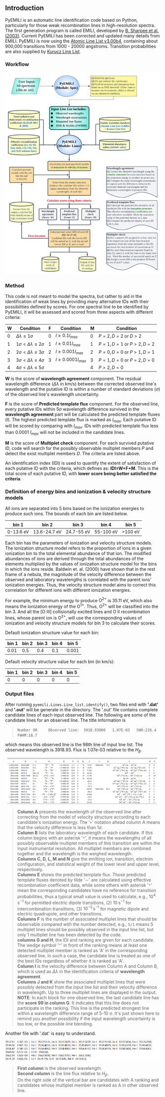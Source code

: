 
## Introduction

PyEMILI is an automatic line identification code based on Python, particularly for those weak recombination lines in high-resolution spectra. The first generation program is called EMILI, developed by [B. Sharpee et al. (2003)](https://ui.adsabs.harvard.edu/abs/2003ApJS..149..157S/abstract). Current PyEMILI has been corrected and updated many details from EMILI. PyEMILI is now using the [Atomic Line List v3.00b4](https://www.pa.uky.edu/~peter/newpage/index.html), containing about 900,000 transitions from 1000 - 20000 angstroms. Transition probabilities are also supplied by [Kurucz Line List](http://kurucz.harvard.edu/linelists.html).

### Workflow

![workflow](./pic/PyEMILI_workflow.png)

### Method

This code is not meant to model the spectra, but rather to aid in the identification of weak lines by providing many alternative IDs with their possibilities defined by scores. For one spectral line to be identified by PyEMILI, it will be assessed and scored from three aspects with different criteria:

| W | Condition                   | F | Condition             | M   | Condition              |
|---|-----------------------------|---|-----------------------|-----|------------------------|
| 0 | $\Delta\lambda\leq 1 \sigma$          | 0 | $I\geq 0.1 I_{max}$    | 0  | $P=2,D=2$ or $D>2$     |
| 1 | $1\sigma <\Delta\lambda \leq 2\sigma$ | 1 | $I\geq 0.01 I_{max}$   | 1  | $P=1,D=1$ or $P>2,D=2$ |
| 2 | $2\sigma <\Delta\lambda \leq 3\sigma$ | 2 | $I\geq 0.001 I_{max}$  | 2  | $P=0,D=0$ or $P>1,D=1$ |
| 3 | $3\sigma <\Delta\lambda \leq 4\sigma$ | 3 | $I\geq 0.0001 I_{max}$ | 3  | $P=1,D=0$ or $P=2,D=0$ |
| 4 | $4\sigma <\Delta\lambda \leq 5\sigma$ |   |                        | 4  | $P>2,D=0$              |

**W** is the score of **wavelength agreement** component. The residual wavelength difference ($\Delta\lambda$ in km/s) between the corrected observed line's wavelength and the putative ID is within a number of standard deviations ($\sigma$) of the observed line's wavelength uncertainty.

**F** is the score of **Predicted template flux** component. For the observed line, every putative IDs within $5\sigma$ wavelength difference survived in the **wavelength agreement** part will be calculated the predicted template fluxes ($I$). The highest predicted template flux is marked as $I_{max}$. Each putative ID  will be scored by comparing with $I_{max}$. IDs with predicted template flux less than 0.0001 $I_{max}$ will not be included in the candidate lines.

**M** is the score of **Multiplet check** component. For each survived putative ID, code will search for the possibly observable multiplet members $P$ and detect the exist multiplet members $D$. The criteria are listed above.

An identification index (IDI) is used to quantify the extent of satisfaction of each putative ID with the criteria, which defines as: **IDI=W+F+M**. This is the total score of each putative ID, with **lower score being better satisfied the criteria**.

### Definition of energy bins and ionization & velocity structure models

All ions are separated into 5 bins based on the ionization energies to produce such ions. The bounds of each bin are listed below.

| bin 1   | bin 2       | bin 3       | bin 4      | bin 5  |
|---------|-------------|-------------|------------|--------|
|0-13.6 eV| 13.6-24.7 eV| 24.7-55 eV| 55-100 eV| >100 eV|

Each bin has the parameters of ionization and velocity structure models. The ionization structure model refers to the proportion of ions in a given ionization bin to the total elemental abundance of that ion. The modified abundances of ions are derived through the total abundances of the elements multiplied by the values of ionization structure model for the bins in which the ions reside. Baldwin et. al. (2000) have shown that in the rest frame of a nebula, the magnitude of the velocity difference between the observed and laboratory wavelengths is correlated with the parent ions' ionization energies. Thus, the velocity structure model aims to correct this correlation for different ions with different ionization energies.

For example, the minimum energy to produce $\mathrm{O^{2+}}$ is 35.11 eV, which also means the ionization energy of the $\mathrm{O^{1+}}$. Thus, $\mathrm{O^{2+}}$ will be classified into the bin 3. And all the [O III] collisionally excited lines and O II recombination lines, whose parent ion is $\mathrm{O^{2+}}$, will use the corresponding values of ionization and velocity structure models for bin 3 to calculate their scores.

Default ionization structure value for each bin:

| bin 1   | bin 2       | bin 3       | bin 4      | bin 5  |
|---------|-------------|-------------|------------|--------|
|0.01| 0.5| 0.4| 0.1| 0.001|

Default velocity structure value for each bin (in km/s):

| bin 1   | bin 2       | bin 3       | bin 4      | bin 5  |
|---------|-------------|-------------|------------|--------|
|0| 0| 0| 0| 0|

### Output files

After running `pyemili.Lines.Line_list.identify()`, two files end with **'.dat'** and **'.out'** will be generate in the directory. The '.out' file contains complete candidate lines of each input observed line. The following are some of the candidate lines for an observed line. The title information is

>`Number 98 	Observed line:	3918.93000 	 1.07E-03	SNR:226.4	FWHM:18.7`

which means this observed line is the 98th line of input line list. The observed wavelength is 3918.93. Flux is 1.07e-03 relative to the $H_\beta$.

![out file](./pic/out.png)

>**Column A** presents the wavelength of the observed line after correcting from the model of velocity structure according to each candidate's ionization energy. The '`+`' notation ahead column A means that the velocity difference is less than $1\sigma$.  
>**Column B** lists the laboratory wavelength of each candidate. If this column begins with an asterisk '`*`', it means the wavelengths of all possibly observable multiplet members of this transition are within the input instrumental resolution. All multiplet members are combined together and the wavelength is the weighed wavelength.  
>**Columns C, D, L, M and N** give the emitting ion, transition, electron configuration, and statistical weight of the lower level and upper level, respectively.  
>**Columns E** shows the predicted template flux. Those predicted template fluxes denoted by tilde '$\sim$' are calculated using effective recombination coefficient data, while some others with asterisk '`*`' mean the corresponding candidates have no reference for transition probabilities, thus a typical small value is used to calculate, e.g., $10^4\, \mathrm{s^{-1}}$ for permitted electric dipole transitions, (2) $10\,\mathrm{s^{-1}}$ for intercombination transitions, (3) $10^{-5}\, \mathrm{s^{-1}}$ for magnetic dipole and electric quadrupole, and other transitions.  
>**Columns F** is the number of associated multiplet lines that should be observable compared with the number detected, e.g., `5/1` means 5 multiplet lines should be possibly observed in the input line list, but only 1 multiplet line has been detected by the code.  
>**columns G and H**, the IDI and ranking are given for each candidate. The wedge symbol '`^`' in front of the ranking means at least one detected multiplet member is ranked as 'A' in the corresponding observed line. In such a case, the candidate line is treated as one of the best IDs regardless of whether it is ranked as 'A'.  
>**Column I** is the velocity difference between Column A and Column B, which is used as $\Delta\lambda$ in the identification criteria of **wavelength agreement**.    
>**Columns J and K** show the associated multiplet lines that were possibly detected from the input line list and their velocity difference in wavelength. Up to three multiplet lines are displayed in the output.  
>**NOTE**: In each block for one observed line, the last candidate line has the **score 99 in column G**. It indicates that this line does not participate in the ranking. This line is the predicted strongest line within a wavelength difference range of 5-10 $\sigma$. It's just shown here to remind you another possibility if the input wavelength uncertainty is too low, or the possible line blending.

Another file with '.dat' is easy to understand.

![dat file](./pic/dat.png)

>**First column** is the observed wavelength.  
>**Second column** is the line flux relative to $H_\beta$.  
>On the right side of the vertical bar are candidates with A ranking and candidates whose multiplet member is ranked as A in other observed line.